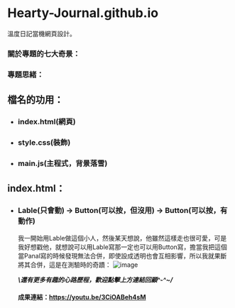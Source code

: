 # Hearty-Journal.github.io
溫度日記當機網頁設計。

### 關於專題的七大奇景：
### 專題思緒：
## 檔名的功用：
* ### index.html(網頁)
* ### style.css(裝飾)
* ### main.js(主程式，背景落雪)

## index.html：
* ### Lable(只會動) → Button(可以按，但沒用) → Button(可以按，有動作)

   我一開始用Lable做這個小人，然後某天想說，他雖然這樣走也很可愛，可是我好想戳他，就想說可以用Lable寫那一定也可以用Button寫，擔當我把這個當Panal寫的時候發現無法合併，即使設成透明也會互相影響，所以我就果斷將其合併，這是在測驗時的奇蹟：
![image](https://user-images.githubusercontent.com/89111160/218020251-3c4e7ee3-959f-435b-88f4-3213836639ce.png)

   ***\\還有更多有趣的心路歷程，歡迎點擊上方連結回顧^-^~/***
   #### 成果連結：https://youtu.be/3CiOABeh4sM
   
